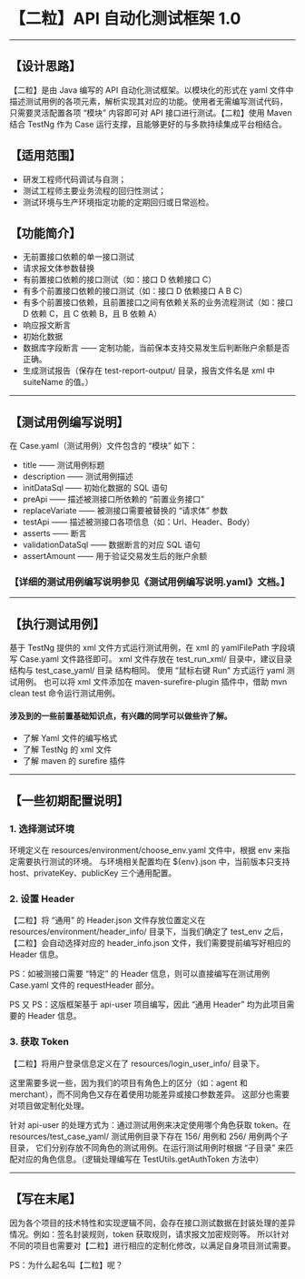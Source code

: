 # 【二粒】API 自动化测试框架 1.0

---

## 【设计思路】

【二粒】是由 Java 编写的 API 自动化测试框架。以模块化的形式在 yaml 文件中描述测试用例的各项元素，解析实现其对应的功能。使用者无需编写测试代码，
只需要灵活配置各项 “模块” 内容即可对 API 接口进行测试。【二粒】使用 Maven 结合 TestNg 作为 Case 运行支撑，且能够更好的与多款持续集成平台相结合。

## 【适用范围】

- 研发工程师代码调试与自测；
- 测试工程师主要业务流程的回归性测试；
- 测试环境与生产环境指定功能的定期回归或日常巡检。

## 【功能简介】

- 无前置接口依赖的单一接口测试
- 请求报文体参数替换
- 有前置接口依赖的接口测试（如：接口 D 依赖接口 C）
- 有多个前置接口依赖的接口测试（如：接口 D 依赖接口 A B C）
- 有多个前置接口依赖，且前置接口之间有依赖关系的业务流程测试（如：接口 D 依赖 C，且 C 依赖 B，且 B 依赖 A）
- 响应报文断言
- 初始化数据
- 数据库字段断言 —— 定制功能，当前保本支持交易发生后判断账户余额是否正确。
- 生成测试报告（保存在 test-report-output/ 目录，报告文件名是 xml 中 suiteName 的值。）

---

## 【测试用例编写说明】

在 Case.yaml（测试用例）文件包含的 “模块” 如下：

- title —— 测试用例标题
- description —— 测试用例描述
- initDataSql —— 初始化数据的 SQL 语句
- preApi —— 描述被测接口所依赖的 “前置业务接口”
- replaceVariate —— 被测接口需要被替换的 “请求体” 参数
- testApi —— 描述被测接口各项信息（如：Url、Header、Body）
- asserts —— 断言
- validationDataSql —— 数据断言的对应 SQL 语句
- assertAmount —— 用于验证交易发生后的账户余额

### 【详细的测试用例编写说明参见《测试用例编写说明.yaml》文档。】

---

## 【执行测试用例】

基于 TestNg 提供的 xml 文件方式运行测试用例，在 xml 的 yamlFilePath 字段填写 Case.yaml 文件路径即可。
xml 文件存放在 test_run_xml/ 目录中，建议目录结构与 test_case_yaml/ 目录 结构相同。 使用 “鼠标右键 Run” 方式运行 yaml
测试用例。
也可以将 xml 文件添加在 maven-surefire-plugin 插件中，借助 mvn clean test 命令运行测试用例。

#### 涉及到的一些前置基础知识点，有兴趣的同学可以做些许了解。

- 了解 Yaml 文件的编写格式
- 了解 TestNg 的 xml 文件
- 了解 maven 的 surefire 插件

---

## 【一些初期配置说明】

### 1. 选择测试环境

环境定义在 resources/environment/choose_env.yaml 文件中，根据 env 来指定需要执行测试的环境。
与环境相关配置均在 ${env}.json 中，当前版本只支持 host、privateKey、publicKey 三个通用配置。

### 2. 设置 Header

【二粒】将 “通用” 的 Header.json 文件存放位置定义在 resources/environment/header_info/ 目录下，当我们确定了 test_env 之后，
【二粒】会自动选择对应的 header_info.json 文件，我们需要提前编写好相应的 Header 信息。

PS：如被测接口需要 “特定” 的 Header 信息，则可以直接编写在测试用例 Case.yaml 文件的 requestHeader 部分。

PS 又 PS：这版框架基于 api-user 项目编写，因此 “通用 Header” 均为此项目需要的 Header 信息。

### 3. 获取 Token

【二粒】将用户登录信息定义在了 resources/login_user_info/ 目录下。

这里需要多说一些，因为我们的项目有角色上的区分（如：agent 和 merchant），而不同角色又存在着使用功能差异或接口参数差异。
这部分也需要对项目做定制化处理。

针对 api-user 的处理方式为：通过测试用例来决定使用哪个角色获取 token。在 resources/test_case_yaml/ 测试用例目录下存在 156/ 用例和 256/ 用例两个子目录，
它们分别存放不同角色的测试用例。在运行测试用例时根据 “子目录” 来匹配对应的角色信息。（逻辑处理编写在 TestUtils.getAuthToken 方法中）

---

## 【写在末尾】

因为各个项目的技术特性和实现逻辑不同，会存在接口测试数据在封装处理的差异情况。例如：签名封装规则，token 获取规则，请求报文加密规则等。
所以针对不同的项目也需要对【二粒】进行相应的定制化修改，以满足自身项目测试需要。

PS：为什么起名叫【二粒】呢？
